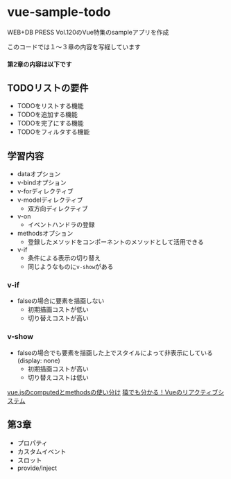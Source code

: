 # vue-sample-todo
WEB+DB PRESS Vol.120のVue特集のsampleアプリを作成

このコードでは１〜３章の内容を写経しています

#### 第2章の内容は以下です
## TODOリストの要件
- TODOをリストする機能
- TODOを追加する機能
- TODOを完了にする機能
- TODOをフィルタする機能

## 学習内容
- dataオプション
- v-bindオプション
- v-forディレクティブ
- v-modelディレクティブ
  - 双方向ディレクティブ
- v-on
  - イベントハンドラの登録
- methodsオプション
  - 登録したメソッドをコンポーネントのメソッドとして活用できる
- v-if
  - 条件による表示の切り替え
  - 同じようなものに`v-show`がある

### v-if

- falseの場合に要素を描画しない
    - 初期描画コストが低い
    - 切り替えコストが高い

### v-show

- falseの場合でも要素を描画した上でスタイルによって非表示にしている(display: none)
    - 初期描画コストが高い
    - 切り替えコストは低い

[vue.jsのcomputedとmethodsの使い分け](https://zenn.dev/naoki_oshiumi/articles/8c99581ca5bdd0)
[猿でも分かる！Vueのリアクティブシステム](https://zenn.dev/kj455/articles/c740c72edeabbe)

## 第3章
- プロパティ
- カスタムイベント
- スロット
- provide/inject